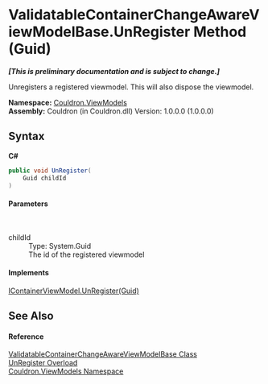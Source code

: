 # ValidatableContainerChangeAwareViewModelBase.UnRegister Method (Guid)
 _**\[This is preliminary documentation and is subject to change.\]**_

Unregisters a registered viewmodel. This will also dispose the viewmodel.

**Namespace:**&nbsp;<a href="N_Couldron_ViewModels">Couldron.ViewModels</a><br />**Assembly:**&nbsp;Couldron (in Couldron.dll) Version: 1.0.0.0 (1.0.0.0)

## Syntax

**C#**<br />
``` C#
public void UnRegister(
	Guid childId
)
```


#### Parameters
&nbsp;<dl><dt>childId</dt><dd>Type: System.Guid<br />The id of the registered viewmodel</dd></dl>

#### Implements
<a href="M_Couldron_ViewModels_IContainerViewModel_UnRegister_1">IContainerViewModel.UnRegister(Guid)</a><br />

## See Also


#### Reference
<a href="T_Couldron_ViewModels_ValidatableContainerChangeAwareViewModelBase">ValidatableContainerChangeAwareViewModelBase Class</a><br /><a href="Overload_Couldron_ViewModels_ValidatableContainerChangeAwareViewModelBase_UnRegister">UnRegister Overload</a><br /><a href="N_Couldron_ViewModels">Couldron.ViewModels Namespace</a><br />
